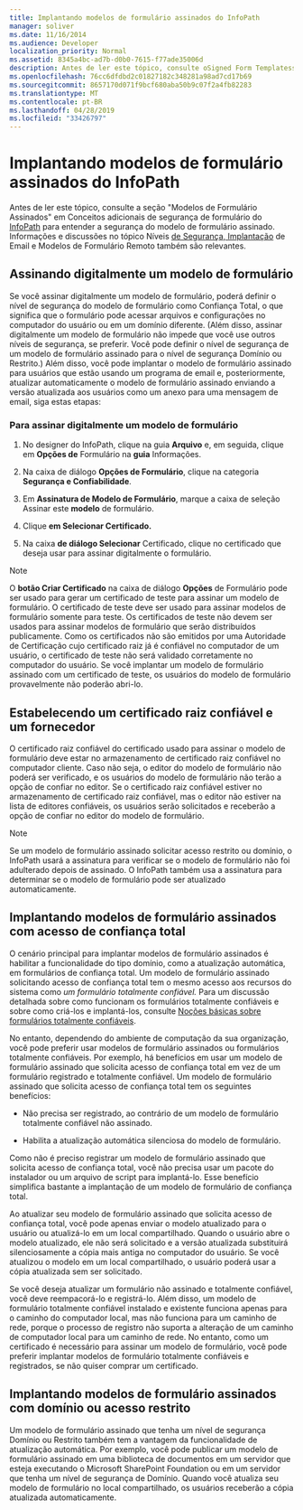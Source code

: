 ```yaml
---
title: Implantando modelos de formulário assinados do InfoPath
manager: soliver
ms.date: 11/16/2014
ms.audience: Developer
localization_priority: Normal
ms.assetid: 8345a4bc-ad7b-d0b0-7615-f77ade35006d
description: Antes de ler este tópico, consulte oSigned Form Templatessection em Additional InfoPath Form Security Concepts para entender a segurança do modelo de formulário assinado. Informações e discussões no tópico Níveis de Segurança, Implantação de Email e Modelos de Formulário Remoto também são relevantes.
ms.openlocfilehash: 76cc6dfdbd2c01827182c348281a98ad7cd17b69
ms.sourcegitcommit: 8657170d071f9bcf680aba50b9c07f2a4fb82283
ms.translationtype: MT
ms.contentlocale: pt-BR
ms.lasthandoff: 04/28/2019
ms.locfileid: "33426797"
---
```

# <a name="deploying-signed-infopath-form-templates"></a>Implantando modelos de formulário assinados do InfoPath

Antes de ler este tópico, consulte a seção "Modelos de Formulário Assinados" em Conceitos adicionais de segurança de formulário do [InfoPath](additional-infopath-form-security-concepts.md) para entender a segurança do modelo de formulário assinado. Informações e discussões no tópico Níveis [de Segurança, Implantação](security-levels-email-deployment-and-remote-form-templates.md) de Email e Modelos de Formulário Remoto também são relevantes. 
  
## <a name="digitally-signing-a-form-template"></a>Assinando digitalmente um modelo de formulário

Se você assinar digitalmente um modelo de formulário, poderá definir o nível de segurança do modelo de formulário como Confiança Total, o que significa que o formulário pode acessar arquivos e configurações no computador do usuário ou em um domínio diferente. (Além disso, assinar digitalmente um modelo de formulário não impede que você use outros níveis de segurança, se preferir. Você pode definir o nível de segurança de um modelo de formulário assinado para o nível de segurança Domínio ou Restrito.) Além disso, você pode implantar o modelo de formulário assinado para usuários que estão usando um programa de email e, posteriormente, atualizar automaticamente o modelo de formulário assinado enviando a versão atualizada aos usuários como um anexo para uma mensagem de email, siga estas etapas:
  
### <a name="to-digitally-sign-a-form-template"></a>Para assinar digitalmente um modelo de formulário

1. No designer do InfoPath, clique na guia **Arquivo** e, em seguida, clique em **Opções de** Formulário na **guia** Informações. 
    
2. Na caixa de diálogo **Opções de Formulário**, clique na categoria **Segurança e Confiabilidade**. 
    
3. Em **Assinatura de Modelo de Formulário**, marque a caixa de seleção Assinar este **modelo** de formulário. 
    
4. Clique **em Selecionar Certificado.**
    
5. Na caixa **de diálogo Selecionar** Certificado, clique no certificado que deseja usar para assinar digitalmente o formulário. 
    
> [!NOTE]
> O **botão Criar Certificado** na caixa de diálogo **Opções** de Formulário pode ser usado para gerar um certificado de teste para assinar um modelo de formulário. O certificado de teste deve ser usado para assinar modelos de formulário somente para teste. Os certificados de teste não devem ser usados para assinar modelos de formulário que serão distribuídos publicamente. Como os certificados não são emitidos por uma Autoridade de Certificação cujo certificado raiz já é confiável no computador de um usuário, o certificado de teste não será validado corretamente no computador do usuário. Se você implantar um modelo de formulário assinado com um certificado de teste, os usuários do modelo de formulário provavelmente não poderão abri-lo. 
  
## <a name="establishing-a-trusted-root-certificate-and-publisher"></a>Estabelecendo um certificado raiz confiável e um fornecedor

 O certificado raiz confiável do certificado usado para assinar o modelo de formulário deve estar no armazenamento de certificado raiz confiável no computador cliente. Caso não seja, o editor do modelo de formulário não poderá ser verificado, e os usuários do modelo de formulário não terão a opção de confiar no editor. Se o certificado raiz confiável estiver no armazenamento de certificado raiz confiável, mas o editor não estiver na lista de editores confiáveis, os usuários serão solicitados e receberão a opção de confiar no editor do modelo de formulário. 
  
> [!NOTE]
> Se um modelo de formulário assinado solicitar acesso restrito ou domínio, o InfoPath usará a assinatura para verificar se o modelo de formulário não foi adulterado depois de assinado. O InfoPath também usa a assinatura para determinar se o modelo de formulário pode ser atualizado automaticamente. 
  
## <a name="deploying-signed-form-templates-with-full-trust-access"></a>Implantando modelos de formulário assinados com acesso de confiança total

O cenário principal para implantar modelos de formulário assinados é habilitar a funcionalidade do tipo domínio, como a atualização automática, em formulários de confiança total. Um modelo de formulário assinado solicitando acesso de confiança total tem o mesmo acesso aos recursos do sistema como *um formulário totalmente confiável.* Para um discussão detalhada sobre como funcionam os formulários totalmente confiáveis e sobre como criá-los e implantá-los, consulte [Noções básicas sobre formulários totalmente confiáveis](understanding-fully-trusted-forms.md).
  
No entanto, dependendo do ambiente de computação da sua organização, você pode preferir usar modelos de formulário assinados ou formulários totalmente confiáveis. Por exemplo, há benefícios em usar um modelo de formulário assinado que solicita acesso de confiança total em vez de um formulário registrado e totalmente confiável. Um modelo de formulário assinado que solicita acesso de confiança total tem os seguintes benefícios:
  
- Não precisa ser registrado, ao contrário de um modelo de formulário totalmente confiável não assinado.
    
- Habilita a atualização automática silenciosa do modelo de formulário.
    
Como não é preciso registrar um modelo de formulário assinado que solicita acesso de confiança total, você não precisa usar um pacote do instalador ou um arquivo de script para implantá-lo. Esse benefício simplifica bastante a implantação de um modelo de formulário de confiança total.
  
Ao atualizar seu modelo de formulário assinado que solicita acesso de confiança total, você pode apenas enviar o modelo atualizado para o usuário ou atualizá-lo em um local compartilhado. Quando o usuário abre o modelo atualizado, ele não será solicitado e a versão atualizada substituirá silenciosamente a cópia mais antiga no computador do usuário. Se você atualizou o modelo em um local compartilhado, o usuário poderá usar a cópia atualizada sem ser solicitado.
  
Se você deseja atualizar um formulário não assinado e totalmente confiável, você deve reempacorá-lo e registrá-lo. Além disso, um modelo de formulário totalmente confiável instalado e existente funciona apenas para o caminho do computador local, mas não funciona para um caminho de rede, porque o processo de registro não suporta a alteração de um caminho de computador local para um caminho de rede. No entanto, como um certificado é necessário para assinar um modelo de formulário, você pode preferir implantar modelos de formulário totalmente confiáveis e registrados, se não quiser comprar um certificado.
  
## <a name="deploying-signed-form-templates-with-domain-or-restricted-access"></a>Implantando modelos de formulário assinados com domínio ou acesso restrito

Um modelo de formulário assinado que tenha um nível de segurança Domínio ou Restrito também tem a vantagem da funcionalidade de atualização automática. Por exemplo, você pode publicar um modelo de formulário assinado em uma biblioteca de documentos em um servidor que esteja executando o Microsoft SharePoint Foundation ou em um servidor que tenha um nível de segurança de Domínio. Quando você atualiza seu modelo de formulário no local compartilhado, os usuários receberão a cópia atualizada automaticamente.
  

